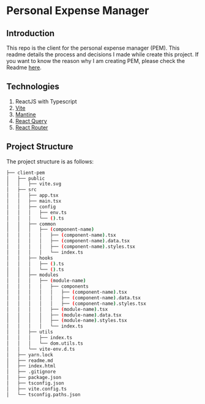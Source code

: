 # Personal Expense Manager

## Introduction
This repo is the client for the personal expense manager (PEM). This readme details the process and decisions I made while create this project. If you want to know the reason why I am creating PEM, please check the Readme [here]().

## Technologies

1. ReactJS with Typescript
2. [Vite]()
3. [Mantine]()
4. [React Query]()
5. [React Router]()

## Project Structure

The project structure is as follows:

```bash
├── client-pem
│   ├── public
│   │   ├── vite.svg
│   ├── src
│   │   ├── app.tsx
│   │   ├── main.tsx
│   │   ├── config
│   │   │   ├── env.ts
│   │   │   └── ().ts
│   │   ├── common
│   │   │   ├── (component-name)
│   │   │   │   ├── (component-name).tsx
│   │   │   │   ├── (component-name).data.tsx
│   │   │   │   ├── (component-name).styles.tsx
│   │   │   │   └── index.ts
│   │   ├── hooks
│   │   │   ├── ().ts
│   │   │   └── ().ts
│   │   ├── modules
│   │   │   ├── (module-name)
│   │   │   │   ├── components
│   │   │   │   │   ├── (component-name).tsx
│   │   │   │   │   ├── (component-name).data.tsx
│   │   │   │   │   ├── (component-name).styles.tsx
│   │   │   │   ├── (module-name).tsx
│   │   │   │   ├── (module-name).data.tsx
│   │   │   │   ├── (module-name).styles.tsx
│   │   │   │   └── index.ts
│   │   ├── utils
│   │   │   ├── index.ts
│   │   │   └── dom.utils.ts
│   │   └── vite-env.d.ts
│   ├── yarn.lock
│   ├── readme.md
│   ├── index.html
│   ├── .gitignore
│   ├── package.json
│   ├── tsconfig.json
│   ├── vite.config.ts
│   └── tsconfig.paths.json
``` 



``` 